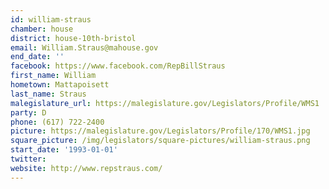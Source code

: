 ```yaml
---
id: william-straus
chamber: house
district: house-10th-bristol
email: William.Straus@mahouse.gov
end_date: ''
facebook: https://www.facebook.com/RepBillStraus
first_name: William
hometown: Mattapoisett
last_name: Straus
malegislature_url: https://malegislature.gov/Legislators/Profile/WMS1
party: D
phone: (617) 722-2400
picture: https://malegislature.gov/Legislators/Profile/170/WMS1.jpg
square_picture: /img/legislators/square-pictures/william-straus.png
start_date: '1993-01-01'
twitter:
website: http://www.repstraus.com/
---
```

